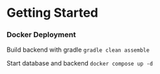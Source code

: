 # Getting Started

### Docker Deployment

Build backend with gradle `gradle clean assemble`

Start database and backend  `docker compose up -d`
